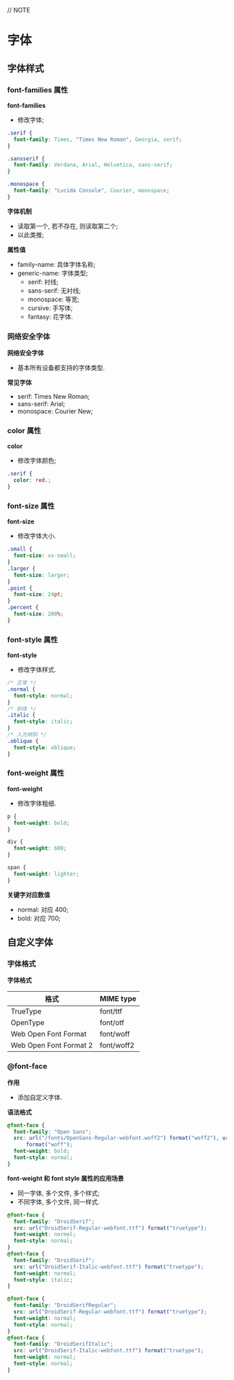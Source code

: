 // NOTE

# 字体

## 字体样式

### font-families 属性

**font-families**

- 修改字体;

```css
.serif {
  font-family: Times, "Times New Roman", Georgia, serif;
}

.sansserif {
  font-family: Verdana, Arial, Helvetica, sans-serif;
}

.monospace {
  font-family: "Lucida Console", Courier, monospace;
}
```

**字体机制**

- 读取第一个, 若不存在, 则读取第二个;
- 以此类推;

**属性值**

- family-name: 具体字体名称;
- generic-name: 字体类型;
  - serif: 衬线;
  - sans-serif: 无衬线;
  - monospace: 等宽;
  - cursive: 手写体;
  - fantasy: 花字体.

### 网络安全字体

**网络安全字体**

- 基本所有设备都支持的字体类型.

**常见字体**

- serif: Times New Roman;
- sans-serif: Arial;
- monospace: Courier New;

### color 属性

**color**

- 修改字体颜色;

```css
.serif {
  color: red.;
}
```

### font-size 属性

**font-size**

- 修改字体大小.

```css
.small {
  font-size: xx-small;
}
.larger {
  font-size: larger;
}
.point {
  font-size: 24pt;
}
.percent {
  font-size: 200%;
}
```

### font-style 属性

**font-style**

- 修改字体样式.

```css
/* 正常 */
.normal {
  font-style: normal;
}
/* 斜体 */
.italic {
  font-style: italic;
}
/* 人为倾斜 */
.oblique {
  font-style: oblique;
}
```

### font-weight 属性

**font-weight**

- 修改字体粗细.

```css
p {
  font-weight: bold;
}

div {
  font-weight: 600;
}

span {
  font-weight: lighter;
}
```

**关键字对应数值**

- normal: 对应 400;
- bold: 对应 700;

## 自定义字体

### 字体格式

**字体格式**

| 格式                   | MIME type  |
| ---------------------- | ---------- |
| TrueType               | font/ttf   |
| OpenType               | font/otf   |
| Web Open Font Format   | font/woff  |
| Web Open Font Format 2 | font/woff2 |

### @font-face

**作用**

- 添加自定义字体.

**语法格式**

```css
@font-face {
  font-family: "Open Sans";
  src: url("/fonts/OpenSans-Regular-webfont.woff2") format("woff2"), url("/fonts/OpenSans-Regular-webfont.woff")
      format("woff");
  font-weight: bold;
  font-style: normal;
}
```

**font-weight 和 font style 属性的应用场景**

- 同一字体, 多个文件, 多个样式;
- 不同字体, 多个文件, 同一样式.

```css
@font-face {
  font-family: "DroidSerif";
  src: url("DroidSerif-Regular-webfont.ttf") format("truetype");
  font-weight: normal;
  font-style: normal;
}
@font-face {
  font-family: "DroidSerif";
  src: url("DroidSerif-Italic-webfont.ttf") format("truetype");
  font-weight: normal;
  font-style: italic;
}
```

```css
@font-face {
  font-family: "DroidSerifRegular";
  src: url("DroidSerif-Regular-webfont.ttf") format("truetype");
  font-weight: normal;
  font-style: normal;
}
@font-face {
  font-family: "DroidSerifItalic";
  src: url("DroidSerif-Italic-webfont.ttf") format("truetype");
  font-weight: normal;
  font-style: normal;
}
```
